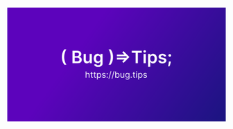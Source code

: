 <p align="center">
  <img src="https://raw.githubusercontent.com/Bug-Tips/.github/main/assets/logo.svg">
</p>
